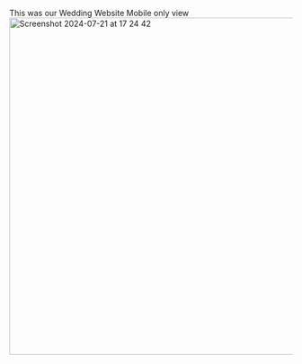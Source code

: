 This was our Wedding Website
Mobile only view
<img width="640" height="600" alt="Screenshot 2024-07-21 at 17 24 42" src="https://github.com/user-attachments/assets/25224233-1633-45e6-b52d-fb598c3dc9a7">
